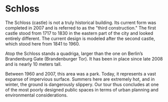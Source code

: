 # Schloss  
The Schloss (castle) is not a truly historical building. Its current form was completed in 2007 and is referred to as the "third construction." The first castle stood from 1717 to 1830 in the eastern part of the city and looked entirely different. The current design is modeled after the second castle, which stood here from 1841 to 1960.  

Atop the Schloss stands a quadriga, larger than the one on Berlin’s Brandenburg Gate (Brandenburger Tor). It has been in place since late 2008 and is nearly 10 meters tall.  

Between 1960 and 2007, this area was a park. Today, it represents a vast expanse of impervious surface. Summers here are extremely hot, and in winter, the ground is dangerously slippery. Our tour thus concludes at one of the most poorly designed public spaces in terms of urban planning and environmental considerations.  
